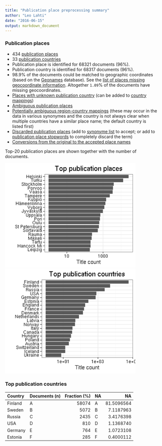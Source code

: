 ```yaml
---
title: "Publication place preprocessing summary"
author: "Leo Lahti"
date: "2016-06-15"
output: markdown_document
---
```


### Publication places

 * 434 [publication places](output.tables/publication_place_accepted.csv)
 * 33 [publication countries](output.tables/country_accepted.csv) 
 * Publication place is identified for 68321 documents (96%). 
 * Publication country is identified for 68317 documents (96%).
 * 98.9% of the documents could be matched to geographic coordinates (based on the [Geonames](http://download.geonames.org/export/dump/) database). See the [list of places missing geocoordinate information](output.tables/absentgeocoordinates.csv). Altogether ``1.09``% of the documents have missing geocoordinates.
 * [Places with unknown publication country](output.tables/publication_place_missingcountry.csv) (can be added to [country mappings](https://github.com/rOpenGov/bibliographica/blob/master/inst/extdata/reg2country.csv))
 * [Ambiguous publication places](output.tables/publication_place_ambiguous.csv)
 * [Potentially ambiguous region-country mappings](output.tables/publication_country_ambiguous.csv) (these may occur in the data in various synonymes and the country is not always clear when multiple countries have a similar place name; the default country is listed first)
 * [Discarded publication places](output.tables/publication_place_discarded.csv) (add to [synonyme list](https://github.com/rOpenGov/bibliographica/blob/master/inst/extdata/PublicationPlaceSynonymes.csv) to accept; or add to [publication place stopwords](https://github.com/rOpenGov/bibliographica/blob/master/inst/extdata/stopwords_for_place.csv) to completely discard the term)
 * [Conversions from the original to the accepted place names](output.tables/publication_place_conversion_nontrivial.csv)

Top-20 publication places are shown together with the number of documents.

<img src="figure/summaryplace-1.png" title="plot of chunk summaryplace" alt="plot of chunk summaryplace" width="430px" /><img src="figure/summaryplace-2.png" title="plot of chunk summaryplace" alt="plot of chunk summaryplace" width="430px" />


### Top publication countries


|Country |Documents (n) | Fraction (%)|NA |         NA|
|:-------|:-------------|------------:|:--|----------:|
|Finland |A             |        58074|A  | 81.5096564|
|Sweden  |B             |         5072|B  |  7.1187963|
|Russia  |C             |         2435|C  |  3.4176398|
|USA     |D             |          810|D  |  1.1368740|
|Germany |E             |          764|E  |  1.0723108|
|Estonia |F             |          285|F  |  0.4000112|


